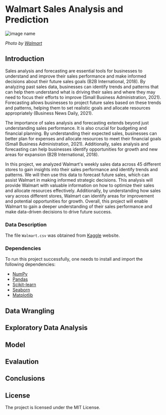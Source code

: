 # Walmart Sales Analysis and Prediction 

<img src="https://cdn.corporate.walmart.com/dims4/WMT/26fb832/2147483647/strip/true/crop/2400x1332+0+134/resize/980x544!/quality/90/?url=https%3A%2F%2Fcdn.corporate.walmart.com%2Fb6%2Fc6%2F5e1cb86e49f6948b3298e76c1123%2Fpress-hero-1.jpg" alt="image name" style="max-width: 100%;">

*Photo by [Walmart](https://cdn.corporate.walmart.com/dims4/WMT/26fb832/2147483647/strip/true/crop/2400x1332+0+134/resize/980x544!/quality/90/?url=https%3A%2F%2Fcdn.corporate.walmart.com%2Fb6%2Fc6%2F5e1cb86e49f6948b3298e76c1123%2Fpress-hero-1.jpg)*

## Introduction
Sales analysis and forecasting are essential tools for businesses to understand and improve their sales performance and make informed decisions about their future sales goals (B2B International, 2018). By analyzing past sales data, businesses can identify trends and patterns that can help them understand what is driving their sales and where they may need to focus their efforts to improve (Small Business Administration, 2021). Forecasting allows businesses to project future sales based on these trends and patterns, helping them to set realistic goals and allocate resources appropriately (Business News Daily, 2021).

The importance of sales analysis and forecasting extends beyond just understanding sales performance. It is also crucial for budgeting and financial planning. By understanding their expected sales, businesses can better plan for expenses and allocate resources to meet their financial goals (Small Business Administration, 2021). Additionally, sales analysis and forecasting can help businesses identify opportunities for growth and new areas for expansion (B2B International, 2018).

In this project, we analyzed Walmart's weekly sales data across 45 different stores to gain insights into their sales performance and identify trends and patterns. We will then use this data to forecast future sales, which can assist Walmart in making informed strategic decisions. This analysis will provide Walmart with valuable information on how to optimize their sales and allocate resources effectively. Additionally, by understanding how sales vary across different stores, Walmart can identify areas for improvement and potential opportunities for growth. Overall, this project will enable Walmart to gain a deeper understanding of their sales performance and make data-driven decisions to drive future success.

### Data Description
The file `Walmart.csv` was obtained from [Kaggle](https://www.kaggle.com/datasets/yasserh/walmart-dataset) website.
### Dependencies
To run this project successfully, one needs to install and import the following dependencies:
- [NumPy](https://numpy.org)
- [Pandas](https://pandas.pydata.org)
- [Scikit-learn](https://scikit-learn.org/stable/)
- [Seaborn](https://seaborn.pydata.org)
- [Matplotlib](https://matplotlib.org)

## Data Wrangling

## Exploratory Data Analysis

## Model 

## Evalaution

## Conclusions

## License 
The project is licensed under the MIT License.
